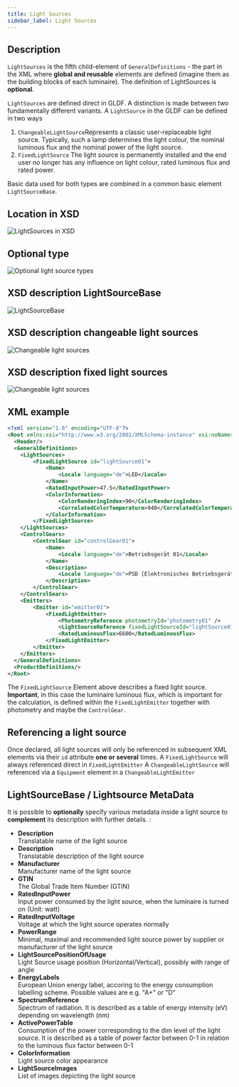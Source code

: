 ```yaml
---
title: Light Sources
sidebar_label: Light Sources
---
```

## Description

`LightSources` is the fifth child-element of `GeneralDefinitions` - the part in the XML where **global and reusable** elements are defined (imagine them as the building blocks of each luminaire). The definition of LightSources is **optional**.

`LightSources` are defined direct in GLDF. A distinction is made between two fundamentally different variants. 
A `LightSource` in the GLDF can be defined in two ways

1. `ChangeableLightSource`Represents a classic user-replaceable light source. Typically, such a lamp determines the light colour, the nominal luminous flux and the nominal power of the light source.
2. `FixedLightSource` The light source is permanently installed and the end user no longer has any influence on light colour, rated luminous flux and rated power.

Basic data used for both types are combined in a common basic element `LightSourceBase`.

## Location in XSD

![LightSources in XSD](/img/docs/structure/lightsources-hierarchy.webp)

## Optional type
![Optional light source types](/img/docs/structure/lightsources-optionaltype.webp)


## XSD description LightSourceBase
![LightSourceBase](/img/docs/structure/lightsources-base.webp)

## XSD description changeable light sources
![Changeable light sources](/img/docs/structure/lightsources-changeable.webp)

## XSD description fixed light sources
![Changeable light sources](/img/docs/structure/lightsources-fixed.webp)


## XML example

```xml {8-12} showLineNumbers
<?xml version="1.0" encoding="UTF-8"?>
<Root xmlns:xsi="http://www.w3.org/2001/XMLSchema-instance" xsi:noNamespaceSchemaLocation="gldf.xsd">
  <Header/>
  <GeneralDefinitions>
    <LightSources>
        <FixedLightSource id="lightSource01">
            <Name>
                <Locale language="de">LED</Locale>
            </Name>
            <RatedInputPower>47.5</RatedInputPower>
            <ColorInformation>
                <ColorRenderingIndex>90</ColorRenderingIndex>
                <CorrelatedColorTemperature>940</CorrelatedColorTemperature>
            </ColorInformation>
        </FixedLightSource>
    </LightSources>
    <ControlGears>
        <ControlGear id="controlGear01">
            <Name>
                <Locale language="de">Betriebsgerät 01</Locale>
            </Name>
            <Description>
                <Locale language="de">PSD [Elektronisches Betriebsgerät, DALI-regelbar]</Locale>
            </Description>
        </ControlGear>
    </ControlGears>
    <Emitters>
        <Emitter id="emitter01">
            <FixedLightEmitter>
                <PhotometryReference photometryId="photometry01" />
                <LightSourceReference fixedLightSourceId="lightSource01" />
                <RatedLuminousFlux>6600</RatedLuminousFlux>
            </FixedLightEmitter>
        </Emitter>
    </Emitters>
  </GeneralDefinitions>
  <ProductDefinitions/>
</Root>
```
The `FixedLightSource` Element above describes a fixed light source. **Important**, in this case the luminaire luminous flux, which is important for the calculation, is defined within the `FixedLightEmitter` together with photometry and maybe the `ControlGear`. 

## Referencing a light source

Once declared, all light sources will only be referenced in subsequent XML elements via their `id` attribute **one or several** times.
A `FixedLightSource` will always referenced direct in `FixedLightEmitter`
A `ChangeableLightSource` will referenced via a `Equipment` element in a `ChangeableLightEmitter`


## LightSourceBase / Lightsource MetaData

It is possible to **optionally** specify various metadata inside a light source to **complement** its description with further details. :

- **Description**  
  Translatable name of the light source
- **Description**  
  Translatable description of the light source
- **Manufacturer**  
  Manufacturer name of the light source
- **GTIN**  
  The Global Trade Item Number (GTIN)
- **RatedInputPower**  
  Input power consumed by the light source, when the luminaire is turned on (Unit: watt)
- **RatedInputVoltage**  
  Voltage at which the light source operates normally
- **PowerRange**  
  Minimal, maximal and recommended light source power by supplier or manufacturer of the light source
- **LightSourcePositionOfUsage**  
  Light Source usage position (Horizontal/Vertical), possibly with range of angle
- **EnergyLabels**  
  European Union energy label, accoring to the energy consumption labelling scheme. Possible values are e.g. "A+" or "D"
- **SpectrumReference**  
  Spectrum of radiation. It is described as a table of energy intensity (eV) depending on wavelength (nm)
- **ActivePowerTable**  
  Consumption of the power corresponding to the dim level of the light source. It is described as a table of power factor between 0-1 in relation to the luminous flux factor between 0-1
- **ColorInformation**  
  Light source color appearance
- **LightSourceImages**  
  List of images depicting the light source
  
